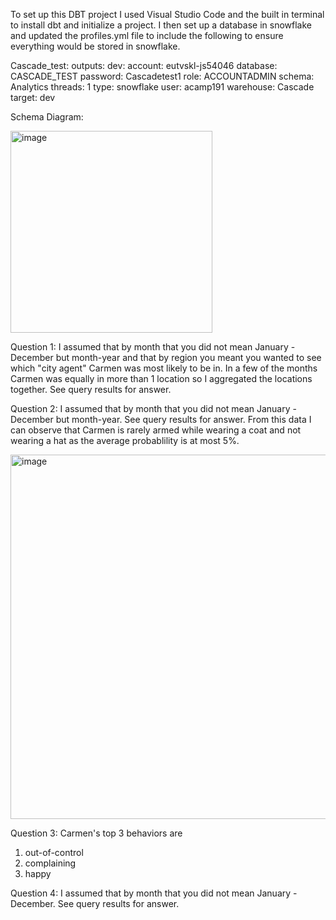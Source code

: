 To set up this DBT project I used Visual Studio Code and the built in terminal to install dbt and initialize a project. 
I then set up a database in snowflake and updated the profiles.yml file to include the following to ensure everything would be stored in snowflake. 

Cascade_test:
  outputs:
    dev:
      account: eutvskl-js54046
      database: CASCADE_TEST
      password: Cascadetest1
      role: ACCOUNTADMIN
      schema: Analytics
      threads: 1
      type: snowflake
      user: acamp191
      warehouse: Cascade
  target: dev


Schema Diagram: 

<img width="323" alt="image" src="https://github.com/acampb191/Cascade_tests/assets/88842322/a5d3de84-e754-483d-bb94-42200380d807">

Question 1: 
I assumed that by month that you did not mean January - December but month-year and that by region you meant you wanted to see which "city agent" Carmen was most likely to be in. In a few of the months Carmen was equally in more than 1 location so I aggregated the locations together. 
See query results for answer. 

Question 2:
I assumed that by month that you did not mean January - December but month-year. See query results for answer.
From this data I can observe that Carmen is rarely armed while wearing a coat and not wearing a hat as the average probablility is at most 5%. 

<img width="583" alt="image" src="https://github.com/acampb191/Cascade_tests/assets/88842322/a89a4d91-7e07-4709-b079-5d86c5539413">

Question 3:
Carmen's top 3 behaviors are 
1. out-of-control
2. complaining
3. happy

Question 4: 
I assumed that by month that you did not mean January - December. See query results for answer. 

